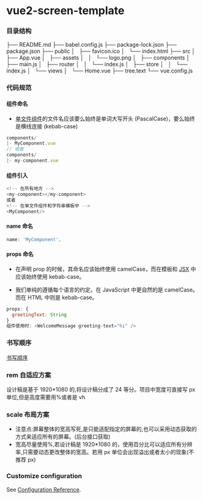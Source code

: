 # vue2-screen-template

### 目录结构

├── README.md
├── babel.config.js
├── package-lock.json
├── package.json
├── public
│   ├── favicon.ico
│   └── index.html
├── src
│   ├── App.vue
│   ├── assets
│   │   └── logo.png
│   ├── components
│   ├── main.js
│   ├── router
│   │   └── index.js
│   ├── store
│   │   └── index.js
│   └── views
│   └── Home.vue
├── tree.text
└── vue.config.js

### 代码规范

#### 组件命名

- [单文件组件](https://vue3js.cn/docs/zh/guide/single-file-component.html)的文件名应该要么始终是单词大写开头 (PascalCase)，要么始终是横线连接 (kebab-case)

```js
components/
|- MyComponent.vue
// 或者
components/
|- my-component.vue
```

#### 组件引入

```js
<!-- 在所有地方 -->
<my-component></my-component>
或者
<!-- 在单文件组件和字符串模板中 -->
<MyComponent/>
```

#### name 命名

```js
name: 'MyComponent',
```

#### props 命名

- 在声明 prop 的时候，其命名应该始终使用 camelCase，而在模板和 [JSX](https://vue3js.cn/docs/zh/guide/render-function.html#jsx) 中应该始终使用 kebab-case。

- 我们单纯的遵循每个语言的约定。在 JavaScript 中更自然的是 camelCase。而在 HTML 中则是 kebab-case。

```js
props: {
  greetingText: String
}
组件使用时: <WelcomeMessage greeting-text="hi" />
```

### 书写顺序

[书写顺序](https://vue3js.cn/docs/zh/style-guide/#%E4%BC%98%E5%85%88%E7%BA%A7-c-%E7%9A%84%E8%A7%84%E5%88%99-%E6%8E%A8%E8%8D%90-%E5%B0%86%E9%80%89%E6%8B%A9%E5%92%8C%E8%AE%A4%E7%9F%A5%E6%88%90%E6%9C%AC%E6%9C%80%E5%B0%8F%E5%8C%96)

### rem 自适应方案

设计稿是基于 1920\*1080 的,将设计稿分成了 24 等分。项目中宽度可直接写 px 单位,但是高度需要用%或者是 vh

### scale 布局方案

- 注意点:屏幕整体的宽高写死,是只能适配指定的屏幕的,也可以采用动态获取的方式来适应所有的屏幕。(后台接口获取)
- 宽高尽量使用%,若设计稿是 1920\*1080 的，使用百分比可以适应所有分辨率,只需要动态更改整体的宽高。若用 px 单位会出现溢出或者太小的现象(不推荐 px)

### Customize configuration

See [Configuration Reference](https://cli.vuejs.org/config/).
